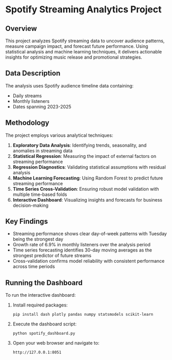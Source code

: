 # Spotify Streaming Analytics Project

## Overview
This project analyzes Spotify streaming data to uncover audience patterns, measure campaign impact, and forecast future performance. Using statistical analysis and machine learning techniques, it delivers actionable insights for optimizing music release and promotional strategies.

## Data Description
The analysis uses Spotify audience timeline data containing:
- Daily streams
- Monthly listeners 
- Dates spanning 2023-2025

## Methodology
The project employs various analytical techniques:
1. **Exploratory Data Analysis**: Identifying trends, seasonality, and anomalies in streaming data
2. **Statistical Regression**: Measuring the impact of external factors on streaming performance
3. **Regression Diagnostics**: Validating statistical assumptions with residual analysis
4. **Machine Learning Forecasting**: Using Random Forest to predict future streaming performance
5. **Time Series Cross-Validation**: Ensuring robust model validation with multiple time-based folds
6. **Interactive Dashboard**: Visualizing insights and forecasts for business decision-making

## Key Findings
- Streaming performance shows clear day-of-week patterns with Tuesday being the strongest day
- Growth rate of 6.9% in monthly listeners over the analysis period
- Time series forecasting identifies 30-day moving averages as the strongest predictor of future streams
- Cross-validation confirms model reliability with consistent performance across time periods

## Running the Dashboard
To run the interactive dashboard:

1. Install required packages:
   ```
   pip install dash plotly pandas numpy statsmodels scikit-learn
   ```

2. Execute the dashboard script:
   ```
   python spotify_dashboard.py
   ```

3. Open your web browser and navigate to:
   ```
   http://127.0.0.1:8051
   ```
